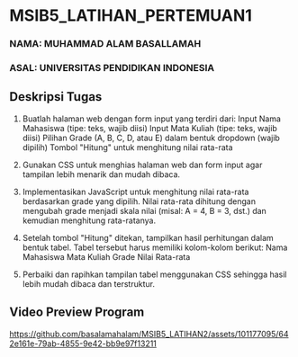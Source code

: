 # MSIB5_LATIHAN_PERTEMUAN1
### NAMA: MUHAMMAD ALAM BASALLAMAH
### ASAL: UNIVERSITAS PENDIDIKAN INDONESIA

## Deskripsi Tugas
1. Buatlah halaman web dengan form input yang terdiri dari:
Input Nama Mahasiswa (tipe: teks, wajib diisi)
Input Mata Kuliah (tipe: teks, wajib diisi)
Pilihan Grade (A, B, C, D, atau E) dalam bentuk dropdown (wajib dipilih)
Tombol "Hitung" untuk menghitung nilai rata-rata

3. Gunakan CSS untuk menghias halaman web dan form input agar tampilan lebih menarik dan mudah dibaca.

4. Implementasikan JavaScript untuk menghitung nilai rata-rata berdasarkan grade yang dipilih. Nilai rata-rata dihitung dengan mengubah grade menjadi skala nilai (misal: A = 4, B = 3, dst.) dan kemudian menghitung rata-ratanya.

5. Setelah tombol "Hitung" ditekan, tampilkan hasil perhitungan dalam bentuk tabel. Tabel tersebut harus memiliki kolom-kolom berikut:
Nama Mahasiswa
Mata Kuliah
Grade
Nilai Rata-rata
6. Perbaiki dan rapihkan tampilan tabel menggunakan CSS sehingga hasil lebih mudah dibaca dan terstruktur.

## Video Preview Program

https://github.com/basalamahalam/MSIB5_LATIHAN2/assets/101177095/642e161e-79ab-4855-9e42-bb9e97f13211


